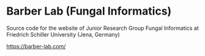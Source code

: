 # Barber Lab (Fungal Informatics)

Source code for the website of Junior Research Group Fungal Informatics at Friedrich Schiller University (Jena, Germany)

https://barber-lab.com/

